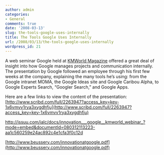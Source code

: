 ```yaml
---
author: admin
categories:
- General
comments: true
date: '2008-03-13'
slug: the-tools-google-uses-internally
title: The Tools Google Uses Internally
url: /2008/03/13/the-tools-google-uses-internally
wordpress_id: 21
---
```



A web seminar Google held at [KMWorld Magazine](http://www.kmworld.com/webinars/details.aspx?eventid=276) offered a great deal of insight into how Google manages projects and communication internally. The presentation by Google followed an employee through his first few weeks at the company, explaining the many tools he’s using: from the Google intranet MOMA, the Google Ideas site and Google Caribou Alpha, to Google Experts Search, “Googler Search,” and Google Apps.

Here are a few links to view the content of the presentation:
[http://www.scribd.com/full/2263947?access_key=key-1x6vmvv1rya3xygdhfju](http://www.scribd.com/full/2263947?access_key=key-1x6vmvv1rya3xygdhfju)

[http://issuu.com/ialc/docs/innovation___google__kmworld_webinar_? mode=embed&documentId=080312113223-aa1c560259e24ac892c4e1cfa3f0c12d](http://issuu.com/ialc/docs/innovation___google__kmworld_webinar_?mode=embed&documentId=080312113223-aa1c560259e24ac892c4e1cfa3f0c12d)

[http://www.beussery.com/innovationatgoogle.pdf](http://www.beussery.com/innovationatgoogle.pdf)
